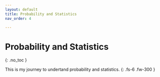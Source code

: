 ```yaml
---
layout: default
title: Probability and Statistics
nav_order: 4

---
```


# Probability and Statistics
{: .no_toc }

This is my journey to undertand probability and statistics.
{: .fs-6 .fw-300 }
